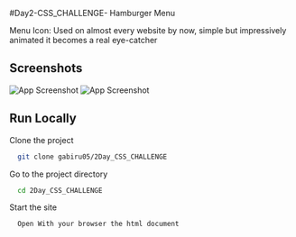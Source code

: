 #Day2-CSS_CHALLENGE- Hamburger Menu

Menu Icon: Used on almost every website by now, simple but impressively animated it becomes a real eye-catcher

## Screenshots

![App Screenshot](https://github.com/gabiru05/2Day_CSS_CHALLENGE/src/Hamburger1.png)
![App Screenshot](https://github.com/gabiru05/2Day_CSS_CHALLENGE/src/Hamburger2.png)

## Run Locally

Clone the project

```bash
  git clone gabiru05/2Day_CSS_CHALLENGE
```

Go to the project directory

```bash
  cd 2Day_CSS_CHALLENGE
```

Start the site

```bash
  Open With your browser the html document
```
